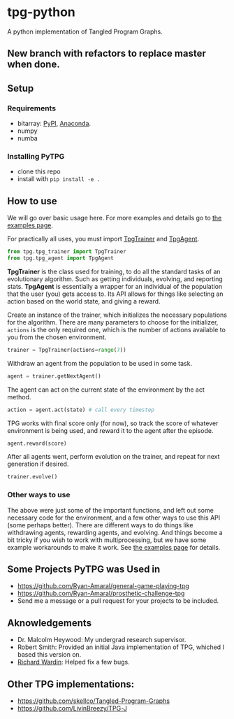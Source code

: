# tpg-python
A python implementation of Tangled Program Graphs.

## New branch with refactors to replace master when done.

## Setup

### Requirements
- bitarray: [PyPI](https://pypi.org/project/bitarray/), [Anaconda](https://anaconda.org/anaconda/bitarray).
- numpy
- numba

### Installing PyTPG
- clone this repo
- install with `pip install -e .`

## How to use
We will go over basic usage here. For more examples and details go to [the examples page](./tpg_examples.ipynb).

For practically all uses, you must import [TpgTrainer](./tpg/tpg_trainer.py) and [TpgAgent](./tpg/tpg_agent.py).

```python
from tpg.tpg_trainer import TpgTrainer
from tpg.tpg_agent import TpgAgent
```

**TpgTrainer** is the class used for training, to do all the standard tasks of an evolutionary algorithm. Such as getting individuals, evolving, and reporting stats. **TpgAgent** is essentially a wrapper for an individual of the population that the user (you) gets access to. Its API allows for things like selecting an action based on the world state, and giving a reward.

Create an instance of the trainer, which initializes the necessary populations for the algorithm. There are many parameters to choose for the initializer, `actions` is the only required one, which is the number of actions available to you from the chosen environment.

```python
trainer = TpgTrainer(actions=range(7))
```

Withdraw an agent from the population to be used in some task.

```python
agent = trainer.getNextAgent()
```

The agent can act on the current state of the environment by the act method.

```python
action = agent.act(state) # call every timestep
```

TPG works with final score only (for now), so track the score of whatever environment is being used, and reward it to the agent after the episode.

```python
agent.reward(score)
```

After all agents went, perform evolution on the trainer, and repeat for next generation if desired.

```python
trainer.evolve()
```

### Other ways to use
The above were just some of the important functions, and left out some necessary code for the environment, and a few other ways to use this API (some perhaps better). There are different ways to do things like withdrawing agents, rewarding agents, and evolving. And things become a bit tricky if you wish to work with multiprocessing, but we have some example workarounds to make it work. See [the examples page](./tpg_examples.ipynb) for details.

## Some Projects PyTPG was Used in
- https://github.com/Ryan-Amaral/general-game-playing-tpg
- https://github.com/Ryan-Amaral/prosthetic-challenge-tpg
- Send me a message or a pull request for your projects to be included.

## Aknowledgements
- Dr. Malcolm Heywood: My undergrad research supervisor.
- Robert Smith: Provided an initial Java implementation of TPG, whiched I based this version on.
- [Richard Wardin](https://github.com/Shalmezad): Helped fix a few bugs.

## Other TPG implementations:
- https://github.com/skellco/Tangled-Program-Graphs
- https://github.com/LivinBreezy/TPG-J

